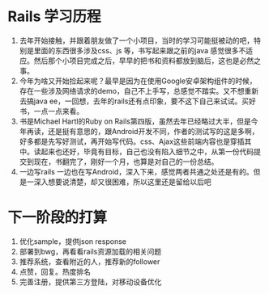 # Rails 学习历程
1. 去年开始接触，并跟着朋友做了一个小项目，当时的学习可能挺被动的吧，特别是里面的东西很多涉及css、js 等，书写起来跟之前的java 感觉很多不适应。然后那个小项目完成之后，早早的把书和资料都放到脑后，这也是必然之事。
2. 今年为啥又开始捡起来呢？最早是因为在使用Google安卓架构组件的时候，存在一些涉及网络请求的demo，自己不上手写，总感觉不踏实。又不想重新去搞java ee，一回想，去年的rails还有点印象，要不这下自己来试试。买好书，一点一点来看。
3. 书是Michael Hartl的Ruby on Rails第四版，虽然去年已经略过大半，但是今年再读，还是挺有意思的，跟Android开发不同，作者的测试写的这是多啊，好多都是先写好测试，再开始写代码。css、Ajax这些前端内容也是穿插其中。读起来也还好，毕竟有目标，自己也没有陷入细节之中，从第一份代码提交到现在，书翻完了，刚好一个月，也算是对自己的一份总结。
4. 一边写rails 一边也在写Android，深入下来，感觉两者共通之处还是有的。但是一深入想要说清楚，却又很困难，所以这里还是留给以后吧
# 下一阶段的打算
1. 优化sample，提供json response
2. 部署到bwg，再看看rails资源加载的相关问题
3. 推荐系统，查看附近的人，推荐新的follower
4. 点赞，回复。热度排名
5. 完善注册，提供第三方登陆，对移动设备优化